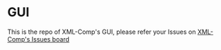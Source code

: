 # GUI
This is the repo of XML-Comp's GUI, please refer your Issues on [XML-Comp's Issues board](https://github.com/XML-Comp/XML-Comp/issues)
